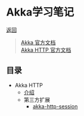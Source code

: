 [root]: /README.md
[akka>introduction]: /note/akka/akka_http/introduction.md
[akka>akka-http-session.md]: /note/akka/akka_http/akka-http-session.md
[url:akka]: https://doc.akka.io/docs/akka/current/
[url:akka-http]: https://doc.akka.io/docs/akka-http/current/

# Akka学习笔记

[返回][root]

> [Akka 官方文档][url:akka]  
> [Akka HTTP 官方文档][url:akka-http]

## 目录

- Akka HTTP
  - [介绍][akka>introduction]
  - 第三方扩展
    - [akka-http-session][akka>akka-http-session.md]
